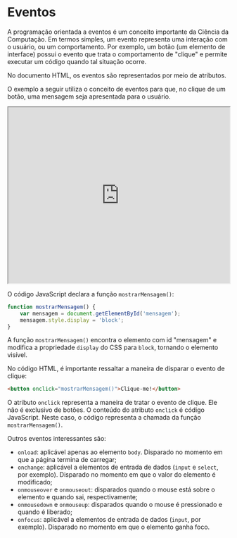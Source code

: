 # Eventos

A programação orientada a eventos é um conceito importante da Ciência da Computação. Em termos simples, um evento representa uma interação com o usuário, ou um comportamento. Por exemplo, um botão (um elemento de interface) possui o evento que trata o comportamento de "clique" e permite executar um código quando tal situação ocorre.

No documento HTML, os eventos são representados por meio de atributos.

O exemplo a seguir utiliza o conceito de eventos para que, no clique de um botão, uma mensagem seja apresentada para o usuário.  

<iframe src="http://embed.plnkr.co/cAJndSK2AbfuPuKLH9qL/preview" width="100%" height="400"></iframe>

O código JavaScript declara a função `mostrarMensagem()`:

```javascript
function mostrarMensagem() {
    var mensagem = document.getElementById('mensagem');
    mensagem.style.display = 'block';
}
```

A função `mostrarMensagem()` encontra o elemento com id "mensagem" e modifica a propriedade `display` do CSS para `block`, tornando o elemento visível.

No código HTML, é importante ressaltar a maneira de disparar o evento de clique:

```html
<button onclick="mostrarMensagem()">Clique-me!</button>
```

O atributo `onclick` representa a maneira de tratar o evento de clique. Ele não é exclusivo de botões. O conteúdo do atributo `onclick` é código JavaScript. Neste caso, o código representa a chamada da função `mostrarMensagem()`.

Outros eventos interessantes são:
* `onload`: aplicável apenas ao elemento `body`. Disparado no momento em que a página termina de carregar;
* `onchange`: aplicável a elementos de entrada de dados (`input` e `select`, por exemplo). Disparado no momento em que o valor do elemento é modificado;
* `onmouseover` e `onmouseout`: disparados quando o mouse está sobre o elemento e quando sai, respectivamente;
* `onmousedown` e `onmouseup`: disparados quando o mouse é pressionado e quando é liberado;
* `onfocus`: aplicável a elementos de entrada de dados (`input`, por exemplo). Disparado no momento em que o elemento ganha foco.
